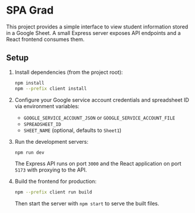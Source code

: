 # SPA Grad

This project provides a simple interface to view student information stored in a Google Sheet. A small Express server exposes API endpoints and a React frontend consumes them.

## Setup

1. Install dependencies (from the project root):
   ```bash
   npm install
   npm --prefix client install
   ```

2. Configure your Google service account credentials and spreadsheet ID via environment variables:
   - `GOOGLE_SERVICE_ACCOUNT_JSON` or `GOOGLE_SERVICE_ACCOUNT_FILE`
   - `SPREADSHEET_ID`
   - `SHEET_NAME` (optional, defaults to `Sheet1`)

3. Run the development servers:
   ```bash
   npm run dev
   ```
   The Express API runs on port `3000` and the React application on port `5173` with proxying to the API.

4. Build the frontend for production:
   ```bash
   npm --prefix client run build
   ```
   Then start the server with `npm start` to serve the built files.
